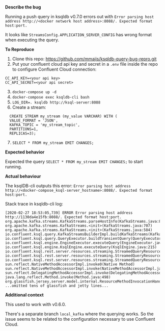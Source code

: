 **Describe the bug**

Running a push query in ksqldb v0.7.0 errors out with `Error parsing host address http://<docker network host address>:8088/. Expected format host:port.`

It looks like `StreamsConfig.APPLICATION_SERVER_CONFIG` has wrong format when executing the query.

**To Reproduce**

1. Clone this repo: https://github.com/mmajis/ksqldb-query-bug-repro.git
2. Put your confluent cloud api key and secret in a `.env` file inside the repo to configure Confluent Cloud connection:
```
CC_API_KEY=<your api key>
CC_API_SECRET=<your api secret>
```
3. `docker-compose up -d`
4. `docker-compose exec ksqldb-cli bash`
5. `LOG_DIR=. ksqldb http://ksql-server:8088`
6. Create a stream:
```
  CREATE STREAM my_stream (my_value VARCHAR) WITH (
  VALUE_FORMAT = 'JSON',
  KAFKA_TOPIC = 'my_stream_topic', 
  PARTITIONS=1, 
  REPLICAS=3);
  ```
7. `SELECT * FROM my_stream EMIT CHANGES;`

**Expected behavior**

Expected the query `SELECT * FROM my_stream EMIT CHANGES;` to start running.

**Actual behaviour**

The ksqlDB-cli outputs this error: `Error parsing host address http://<docker-compose_ksql-server_hostname>:8088/. Expected format host:port.`

Stack trace in ksqldb-cli log: 
```
[2020-02-27 18:53:05,739] ERROR Error parsing host address http://1130da4e15fb:8088/. Expected format host:port.
org.apache.kafka.streams.KafkaStreams.parseHostInfo(KafkaStreams.java:818)
org.apache.kafka.streams.KafkaStreams.<init>(KafkaStreams.java:707)
org.apache.kafka.streams.KafkaStreams.<init>(KafkaStreams.java:584)
io.confluent.ksql.query.KafkaStreamsBuilderImpl.buildKafkaStreams(KafkaStreamsBuilderImpl.java:43)
io.confluent.ksql.query.QueryExecutor.buildTransientQuery(QueryExecutor.java:165)
io.confluent.ksql.engine.EngineExecutor.executeQuery(EngineExecutor.java:129)
io.confluent.ksql.engine.KsqlEngine.executeQuery(KsqlEngine.java:215)
io.confluent.ksql.rest.server.resources.streaming.StreamedQueryResource.handlePushQuery(StreamedQueryResource.java:269)
io.confluent.ksql.rest.server.resources.streaming.StreamedQueryResource.handleStatement(StreamedQueryResource.java:208)
io.confluent.ksql.rest.server.resources.streaming.StreamedQueryResource.streamQuery(StreamedQueryResource.java:161)
sun.reflect.NativeMethodAccessorImpl.invoke0(Native Method)
sun.reflect.NativeMethodAccessorImpl.invoke(NativeMethodAccessorImpl.java:62)
sun.reflect.DelegatingMethodAccessorImpl.invoke(DelegatingMethodAccessorImpl.java:43)
java.lang.reflect.Method.invoke(Method.java:498)
org.glassfish.jersey.server.model.internal.ResourceMethodInvocationHandlerFactory.lambda$static$0(ResourceMethodInvocationHandlerFactory.java:52)
...omitted tens of glassfish and jetty lines...
```

**Additional context**

This used to work with v0.6.0.

There's a separate branch `local_kafka` where the querying works. So the issue seems to be related to the configuration necessary to use Confluent Cloud.
